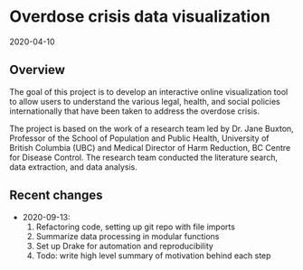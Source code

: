 # Overdose crisis data visualization 

2020-04-10

## Overview
The goal of this project is to develop an interactive online visualization tool to allow users to understand the various legal, health, and social policies internationally that have been taken to address the overdose crisis. 

The project is based on the work of a research team led by Dr. Jane Buxton, Professor of the School of Population and Public Health, University of British Columbia (UBC) and Medical Director of Harm Reduction, BC Centre for Disease Control. The research team conducted the literature search, data extraction, and data analysis. 

## Recent changes 

* 2020-09-13: 
    1. Refactoring code, setting up git repo with file imports  
    1. Summarize data processing in modular functions 
    1. Set up Drake for automation and reproducibility 
    1. Todo: write high level summary of motivation behind each step 
